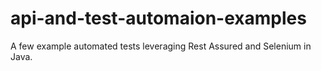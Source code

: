 # api-and-test-automaion-examples
A few example automated tests leveraging Rest Assured and Selenium in Java.
